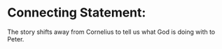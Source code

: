 # Connecting Statement:

The story shifts away from Cornelius to tell us what God is doing with to Peter.
